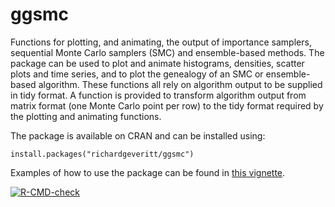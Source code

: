 # ggsmc

Functions for plotting, and animating, the output of importance samplers, sequential Monte Carlo samplers (SMC) and ensemble-based methods. The package can be used to plot and animate histograms, densities, scatter plots and time series, and to plot the genealogy of an SMC or ensemble-based algorithm. These functions all rely on algorithm output to be supplied in tidy format. A function is provided to transform algorithm output from matrix format (one Monte Carlo point per row) to the tidy format required by the plotting and animating functions.

The package is available on CRAN and can be installed using:

```
install.packages("richardgeveritt/ggsmc")
```

Examples of how to use the package can be found in [this vignette](https://richardgeveritt.github.io/ggsmc/articles/Visualising.html).

 <!-- badges: start -->
  [![R-CMD-check](https://github.com/richardgeveritt/ggsmc/actions/workflows/R-CMD-check.yaml/badge.svg)](https://github.com/richardgeveritt/ggsmc/actions/workflows/R-CMD-check.yaml)
  <!-- badges: end -->
